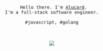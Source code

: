 <p align="center">
  <br>
  <br>
  <br>
  <span>&nbsp;&nbsp;</span>
  <samp>Hello there. I'm <a href="https://blog.aluc.me">Alucard</a>.<br> I'm a full-stack software engineer.<br><br>#javascript, #golang</samp>
  <br>
  <br>
  <br>
  <br>
  <img align="center" src="https://github-readme-stats-topaz-phi.vercel.app/api?username=alucPro&show_icons=true&hide_border=true&count_private=true">
</p>
